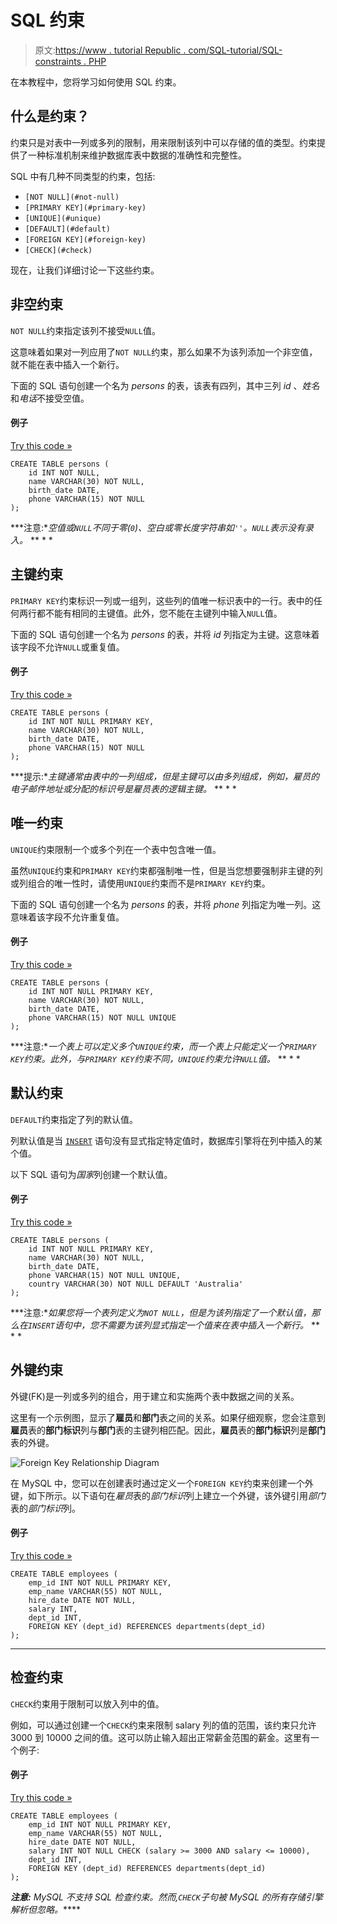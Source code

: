 # SQL 约束

> 原文:[https://www . tutorial Republic . com/SQL-tutorial/SQL-constraints . PHP](https://www.tutorialrepublic.com/sql-tutorial/sql-constraints.php)

在本教程中，您将学习如何使用 SQL 约束。

## 什么是约束？

约束只是对表中一列或多列的限制，用来限制该列中可以存储的值的类型。约束提供了一种标准机制来维护数据库表中数据的准确性和完整性。

SQL 中有几种不同类型的约束，包括:

*   `[NOT NULL](#not-null)`
*   `[PRIMARY KEY](#primary-key)`
*   `[UNIQUE](#unique)`
*   `[DEFAULT](#default)`
*   `[FOREIGN KEY](#foreign-key)`
*   `[CHECK](#check)`

现在，让我们详细讨论一下这些约束。

## 非空约束

`NOT NULL`约束指定该列不接受`NULL`值。

这意味着如果对一列应用了`NOT NULL`约束，那么如果不为该列添加一个非空值，就不能在表中插入一个新行。

下面的 SQL 语句创建一个名为 *persons* 的表，该表有四列，其中三列 *id* 、*姓名*和*电话*不接受空值。

#### 例子

[Try this code »](../codelab.php?topic=sql&file=not-null-constraint "Try this code using online Editor")

```
CREATE TABLE persons (
    id INT NOT NULL,
    name VARCHAR(30) NOT NULL,
    birth_date DATE,
    phone VARCHAR(15) NOT NULL
);
```

 ***注意:**空值或`NULL`不同于零(`0`)、空白或零长度字符串如`''`。`NULL`表示没有录入。*  ** * *

## 主键约束

`PRIMARY KEY`约束标识一列或一组列，这些列的值唯一标识表中的一行。表中的任何两行都不能有相同的主键值。此外，您不能在主键列中输入`NULL`值。

下面的 SQL 语句创建一个名为 *persons* 的表，并将 *id* 列指定为主键。这意味着该字段不允许`NULL`或重复值。

#### 例子

[Try this code »](../codelab.php?topic=sql&file=primary-key-constraint "Try this code using online Editor")

```
CREATE TABLE persons (
    id INT NOT NULL PRIMARY KEY,
    name VARCHAR(30) NOT NULL,
    birth_date DATE,
    phone VARCHAR(15) NOT NULL
);
```

 ***提示:**主键通常由表中的一列组成，但是主键可以由多列组成，例如，雇员的电子邮件地址或分配的标识号是雇员表的逻辑主键。*  ** * *

## 唯一约束

`UNIQUE`约束限制一个或多个列在一个表中包含唯一值。

虽然`UNIQUE`约束和`PRIMARY KEY`约束都强制唯一性，但是当您想要强制非主键的列或列组合的唯一性时，请使用`UNIQUE`约束而不是`PRIMARY KEY`约束。

下面的 SQL 语句创建一个名为 *persons* 的表，并将 *phone* 列指定为唯一列。这意味着该字段不允许重复值。

#### 例子

[Try this code »](../codelab.php?topic=sql&file=unique-constraint "Try this code using online Editor")

```
CREATE TABLE persons (
    id INT NOT NULL PRIMARY KEY,
    name VARCHAR(30) NOT NULL,
    birth_date DATE,
    phone VARCHAR(15) NOT NULL UNIQUE
);
```

 ***注意:**一个表上可以定义多个`UNIQUE`约束，而一个表上只能定义一个`PRIMARY KEY`约束。此外，与`PRIMARY KEY`约束不同，`UNIQUE`约束允许`NULL`值。*  ** * *

## 默认约束

`DEFAULT`约束指定了列的默认值。

列默认值是当 [`INSERT`](sql-insert-statement.php) 语句没有显式指定特定值时，数据库引擎将在列中插入的某个值。

以下 SQL 语句为*国家*列创建一个默认值。

#### 例子

[Try this code »](../codelab.php?topic=sql&file=default-constraint "Try this code using online Editor")

```
CREATE TABLE persons (
    id INT NOT NULL PRIMARY KEY,
    name VARCHAR(30) NOT NULL,
    birth_date DATE,
    phone VARCHAR(15) NOT NULL UNIQUE,
    country VARCHAR(30) NOT NULL DEFAULT 'Australia'
);
```

 ***注意:**如果您将一个表列定义为`NOT NULL`，但是为该列指定了一个默认值，那么在`INSERT`语句中，您不需要为该列显式指定一个值来在表中插入一个新行。*  ** * *

## 外键约束

外键(FK)是一列或多列的组合，用于建立和实施两个表中数据之间的关系。

这里有一个示例图，显示了**雇员**和**部门**表之间的关系。如果仔细观察，您会注意到**雇员**表的**部门标识**列与**部门**表的主键列相匹配。因此，**雇员**表的**部门标识**列是**部门**表的外键。

![Foreign Key Relationship Diagram](../Images/4c01d88642b2fdbab0688714b4315159.png)

在 MySQL 中，您可以在创建表时通过定义一个`FOREIGN KEY`约束来创建一个外键，如下所示。以下语句在*雇员*表的*部门标识*列上建立一个外键，该外键引用*部门*表的*部门标识*列。

#### 例子

[Try this code »](../codelab.php?topic=sql&file=foreign-key-constraint "Try this code using online Editor")

```
CREATE TABLE employees (
    emp_id INT NOT NULL PRIMARY KEY,
    emp_name VARCHAR(55) NOT NULL,
    hire_date DATE NOT NULL,
    salary INT,
    dept_id INT,
    FOREIGN KEY (dept_id) REFERENCES departments(dept_id)
);
```

* * *

## 检查约束

`CHECK`约束用于限制可以放入列中的值。

例如，可以通过创建一个`CHECK`约束来限制 salary 列的值的范围，该约束只允许 3000 到 10000 之间的值。这可以防止输入超出正常薪金范围的薪金。这里有一个例子:

#### 例子

[Try this code »](../codelab.php?topic=sql&file=check-constraint "Try this code using online Editor")

```
CREATE TABLE employees (
    emp_id INT NOT NULL PRIMARY KEY,
    emp_name VARCHAR(55) NOT NULL,
    hire_date DATE NOT NULL,
    salary INT NOT NULL CHECK (salary >= 3000 AND salary <= 10000),
    dept_id INT,
    FOREIGN KEY (dept_id) REFERENCES departments(dept_id)
);
```

 ***注意:** MySQL 不支持 SQL 检查约束。然而,`CHECK`子句被 MySQL 的所有存储引擎解析但忽略。*****